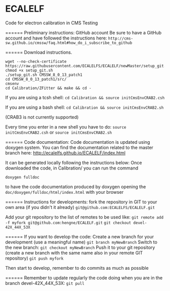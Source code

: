 ECALELF
=======

Code for electron calibration in CMS
Testing

======
Preliminary instructions: GitHub account
Be sure to have a GitHub account and have followed the instructions here:
`http://cms-sw.github.io/cmssw/faq.html#how_do_i_subscribe_to_github`


======
Download instructions.

```
wget --no-check-certificate https://raw.githubusercontent.com/ECALELFS/ECALELF/newMaster/setup_git.sh
chmod +x setup_git.sh
./setup_git.sh CMSSW_8_0_13_patch1
cd CMSSW_8_0_13_patch1/src/
cmsenv
cd Calibration/ZFitter && make && cd -
```

If you are using a tcsh shell:
`cd Calibration && source initCmsEnvCRAB2.csh`

If you are using a bash shell:
`cd Calibration && source initCmsEnvCRAB2.sh`

(CRAB3 is not currently supported)

Every time you enter in a new shell you have to do:
`source initCmsEnvCRAB2.csh`
or
`source initCmsEnvCRAB2.sh`


======
Code documentation:
Code documentation is updated using doxygen system.
You can find the documentation related to the master branch here:
http://ecalelfs.github.io/ECALELF/index.html

It can be generated locally following the instructions below:
Once downloaded the code, in Calibration/ you can run the command

`doxygen fulldoc`

to have the code documentation produced by doxygen opening the `doc/doxygen/fulldoc/html/index.html` with your browser 


======
Instructions for developments:
fork the repository in GIT to your own area (if you didn't it already)
`git@github.com:ECALELFS/ECALELF.git`

Add your git repository to the list of remotes to be used like:
`git remote add -f myfork git@github.com:hengne/ECALELF.git`
`git checkout devel-42X_44X_53X`


======
If you want to develop the code:
Create a new branch for your development (use a meaningful name)
`git branch myNewBranch`
Switch to the new branch: `git checkout myNewBranch`
Push it to your git repository (create a new branch with the same name also in your remote GIT repository)
`git push myfork`

Then start to develop, remember to do commits as much as possible

======
Remember to update regularly the code doing when you are in the branch devel-42X_44X_53X:
`git pull`


